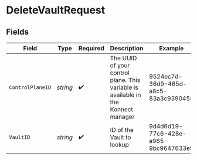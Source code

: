 # DeleteVaultRequest


## Fields

| Field                                                                             | Type                                                                              | Required                                                                          | Description                                                                       | Example                                                                           |
| --------------------------------------------------------------------------------- | --------------------------------------------------------------------------------- | --------------------------------------------------------------------------------- | --------------------------------------------------------------------------------- | --------------------------------------------------------------------------------- |
| `ControlPlaneID`                                                                  | *string*                                                                          | :heavy_check_mark:                                                                | The UUID of your control plane. This variable is available in the Konnect manager | 9524ec7d-36d9-465d-a8c5-83a3c9390458                                              |
| `VaultID`                                                                         | *string*                                                                          | :heavy_check_mark:                                                                | ID of the Vault to lookup                                                         | 9d4d6d19-77c6-428e-a965-9bc9647633e9                                              |